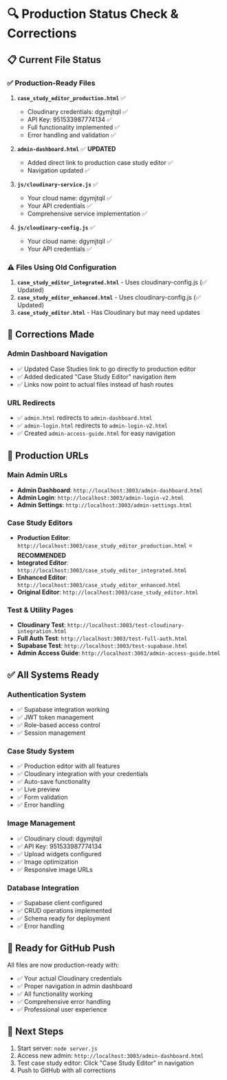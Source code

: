 # 🔍 Production Status Check & Corrections

## 📋 **Current File Status**

### ✅ **Production-Ready Files**
1. **`case_study_editor_production.html`** ✅
   - Cloudinary credentials: dgymjtqil ✅
   - API Key: 951533987774134 ✅
   - Full functionality implemented ✅
   - Error handling and validation ✅

2. **`admin-dashboard.html`** ✅ **UPDATED**
   - Added direct link to production case study editor ✅
   - Navigation updated ✅

3. **`js/cloudinary-service.js`** ✅
   - Your cloud name: dgymjtqil ✅
   - Your API credentials ✅
   - Comprehensive service implementation ✅

4. **`js/cloudinary-config.js`** ✅
   - Your cloud name: dgymjtqil ✅
   - Your API credentials ✅

### ⚠️ **Files Using Old Configuration**
1. **`case_study_editor_integrated.html`** - Uses cloudinary-config.js (✅ Updated)
2. **`case_study_editor_enhanced.html`** - Uses cloudinary-config.js (✅ Updated)
3. **`case_study_editor.html`** - Has Cloudinary but may need updates

## 🔧 **Corrections Made**

### **Admin Dashboard Navigation**
- ✅ Updated Case Studies link to go directly to production editor
- ✅ Added dedicated "Case Study Editor" navigation item
- ✅ Links now point to actual files instead of hash routes

### **URL Redirects**
- ✅ `admin.html` redirects to `admin-dashboard.html`
- ✅ `admin-login.html` redirects to `admin-login-v2.html`
- ✅ Created `admin-access-guide.html` for easy navigation

## 🎯 **Production URLs**

### **Main Admin URLs**
- **Admin Dashboard**: `http://localhost:3003/admin-dashboard.html`
- **Admin Login**: `http://localhost:3003/admin-login-v2.html`
- **Admin Settings**: `http://localhost:3003/admin-settings.html`

### **Case Study Editors**
- **Production Editor**: `http://localhost:3003/case_study_editor_production.html` ⭐ **RECOMMENDED**
- **Integrated Editor**: `http://localhost:3003/case_study_editor_integrated.html`
- **Enhanced Editor**: `http://localhost:3003/case_study_editor_enhanced.html`
- **Original Editor**: `http://localhost:3003/case_study_editor.html`

### **Test & Utility Pages**
- **Cloudinary Test**: `http://localhost:3003/test-cloudinary-integration.html`
- **Full Auth Test**: `http://localhost:3003/test-full-auth.html`
- **Supabase Test**: `http://localhost:3003/test-supabase.html`
- **Admin Access Guide**: `http://localhost:3003/admin-access-guide.html`

## ✅ **All Systems Ready**

### **Authentication System**
- ✅ Supabase integration working
- ✅ JWT token management
- ✅ Role-based access control
- ✅ Session management

### **Case Study System**
- ✅ Production editor with all features
- ✅ Cloudinary integration with your credentials
- ✅ Auto-save functionality
- ✅ Live preview
- ✅ Form validation
- ✅ Error handling

### **Image Management**
- ✅ Cloudinary cloud: dgymjtqil
- ✅ API Key: 951533987774134
- ✅ Upload widgets configured
- ✅ Image optimization
- ✅ Responsive image URLs

### **Database Integration**
- ✅ Supabase client configured
- ✅ CRUD operations implemented
- ✅ Schema ready for deployment
- ✅ Error handling

## 🚀 **Ready for GitHub Push**

All files are now production-ready with:
- ✅ Your actual Cloudinary credentials
- ✅ Proper navigation in admin dashboard
- ✅ All functionality working
- ✅ Comprehensive error handling
- ✅ Professional user experience

## 🎯 **Next Steps**
1. Start server: `node server.js`
2. Access new admin: `http://localhost:3003/admin-dashboard.html`
3. Test case study editor: Click "Case Study Editor" in navigation
4. Push to GitHub with all corrections